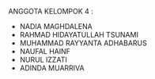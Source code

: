 ANGGOTA KELOMPOK 4 :
- NADIA MAGHDALENA
- RAHMAD HIDAYATULLAH TSUNAMI
- MUHAMMAD RAYYANTA ADHABARUS
- NAUFAL HAINF
- NURUL IZZATI
- ADINDA MUARRIVA
